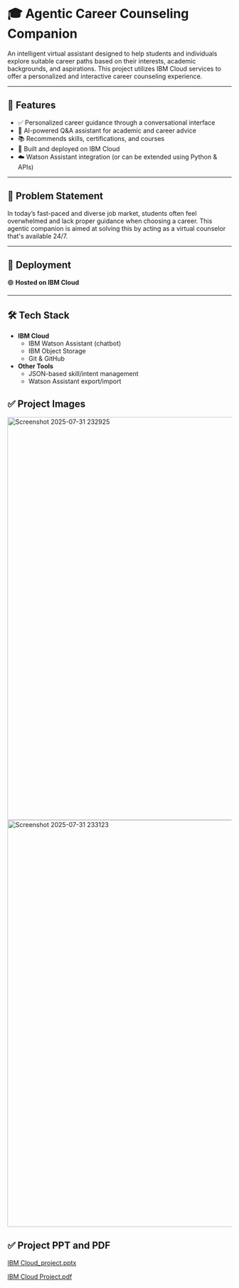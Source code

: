 # 🎓 Agentic Career Counseling Companion

An intelligent virtual assistant designed to help students and individuals explore suitable career paths based on their interests, academic backgrounds, and aspirations. This project utilizes IBM Cloud services to offer a personalized and interactive career counseling experience.

---

## 🌟 Features

- ✅ Personalized career guidance through a conversational interface
- 💬 AI-powered Q&A assistant for academic and career advice
- 📚 Recommends skills, certifications, and courses
- 🔗 Built and deployed on IBM Cloud
- ☁️ Watson Assistant integration (or can be extended using Python & APIs)

---

## 🧠 Problem Statement

In today’s fast-paced and diverse job market, students often feel overwhelmed and lack proper guidance when choosing a career. This agentic companion is aimed at solving this by acting as a virtual counselor that's available 24/7.

---

## 🚀  Deployment

🟢 **Hosted on IBM Cloud**  


---

## 🛠️ Tech Stack

- **IBM Cloud**
  - IBM Watson Assistant (chatbot)
  - IBM Object Storage 
  - Git & GitHub
- **Other Tools**
  - JSON-based skill/intent management
  - Watson Assistant export/import


## ✅ **Project Images**
<img width="1917" height="905" alt="Screenshot 2025-07-31 232925" src="https://github.com/user-attachments/assets/d9f18772-7d95-466b-b3c2-7c8918e0ae63" />
<img width="1919" height="914" alt="Screenshot 2025-07-31 233123" src="https://github.com/user-attachments/assets/5f763ec7-a691-4b7b-bf75-ec2ad3698cdc" />




## ✅ **Project PPT and PDF**
[IBM Cloud_project.pptx](https://github.com/user-attachments/files/21623047/IBM.Cloud.pptx)

[IBM Cloud Project.pdf](https://github.com/user-attachments/files/21623081/IBM.Cloud.Project.pdf)

